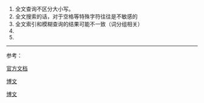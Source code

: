 1. 全文查询不区分大小写。
2. 全文搜索的话，对于空格等特殊字符往往是不敏感的
3. 全文索引和模糊查询的结果可能不一致（词分组相关）
4. 
5. 


----------
参考：

[官方文档](https://docs.microsoft.com/zh-cn/sql/relational-databases/search/full-text-search?view=sql-server-ver15)

[博文](https://blog.csdn.net/weixin_30721899/article/details/96384412)

[博文](https://www.cnblogs.com/gaizai/archive/2010/05/13/1733857.html)